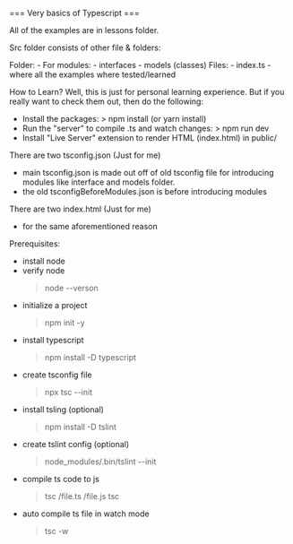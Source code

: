 === Very basics of Typescript ===

All of the examples are in lessons folder.

Src folder consists of other file & folders:

Folder: - For modules: - interfaces - models (classes)
Files: - index.ts - where all the examples where tested/learned

How to Learn?
Well, this is just for personal learning experience. But if you really want to check them out, then do the following:

- Install the packages: > npm install (or yarn install)
- Run the "server" to compile .ts and watch changes: > npm run dev
- Install "Live Server" extension to render HTML (index.html) in public/

There are two tsconfig.json (Just for me)

- main tsconfig.json is made out off of old tsconfig file for introducing modules like interface and models folder.
- the old tsconfigBeforeModules.json is before introducing modules

There are two index.html (Just for me)

- for the same aforementioned reason

Prerequisites:

- install node
- verify node
  > node --verson
- initialize a project
  > npm init -y
- install typescript
  > npm install -D typescript
- create tsconfig file
  > npx tsc --init
- install tsling (optional)
  > npm install -D tslint
- create tslint config (optional)
  > node_modules/.bin/tslint --init
- compile ts code to js
  > tsc <src>/file.ts <des>/file.js
  > tsc
- auto compile ts file in watch mode
  > tsc -w
